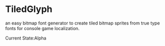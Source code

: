 # TiledGlyph
an easy bitmap font generator  to create tiled bitmap sprites from true type fonts for console game localization.

Current State:Alpha

